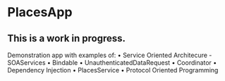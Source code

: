 # PlacesApp
## This is a work in progress.
Demonstration app with examples of:
• Service Oriented Architecure - SOAServices
• Bindable
• UnauthenticatedDataRequest
• Coordinator
• Dependency Injection
• PlacesService
• Protocol Oriented Programming
